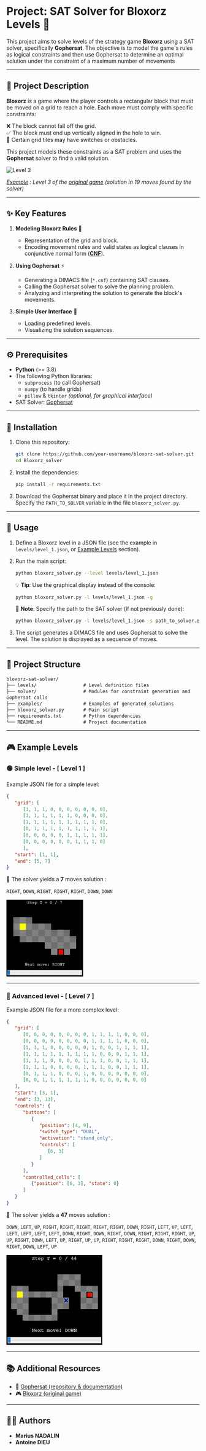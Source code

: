 # Project: SAT Solver for Bloxorz Levels 🧩

This project aims to solve levels of the strategy game **Bloxorz** using a SAT solver, specifically **Gophersat**. The objective is to model the game`s rules as logical constraints and then use Gophersat to determine an optimal solution under the constraint of a maximum number of movements

---

## 📜 Project Description

**Bloxorz** is a game where the player controls a rectangular block that must be moved on a grid to reach a hole. Each move must comply with specific constraints:

❌ The block cannot fall off the grid.  
✅ The block must end up vertically aligned in the hole to win.  
🔄 Certain grid tiles may have switches or obstacles.

This project models these constraints as a SAT problem and uses the **Gophersat** solver to find a valid solution.

<img src=./Images/lvl3solve.gif alt="Level 3" style="width:410px;"/>

*<ins>Example</ins> : Level 3 of the [original game](#additional-resources) (solution in 19 moves found by the solver)*

---

## ✨ Key Features

1. **Modeling Bloxorz Rules** 🧩
   - Representation of the grid and block.
   - Encoding movement rules and valid states as logical clauses in conjunctive normal form ([**CNF**](https://en.wikipedia.org/wiki/Conjunctive_normal_form)).

2. **Using Gophersat** ⚡
   - Generating a DIMACS file  (`*.cnf`) containing SAT clauses.
   - Calling the Gophersat solver to solve the planning problem.
   - Analyzing and interpreting the solution to generate the block's movements.

3. **Simple User Interface** 🎨
   - Loading predefined levels.
   - Visualizing the solution sequences.

---

## ⚙️ Prerequisites

- **Python** (>= 3.8)
- The following Python libraries:
  - `subprocess` (to call Gophersat)
  - `numpy` (to handle grids)
  - `pillow` & `tkinter` *(optional, for graphical interface)*
- SAT Solver: [Gophersat](#additional-resources)

---

## 🚀 Installation

1. Clone this repository:
   ```bash
   git clone https://github.com/your-username/bloxorz-sat-solver.git
   cd Bloxorz_solver
   ```

2. Install the dependencies:
   ```bash
   pip install -r requirements.txt
   ```

3. Download the Gophersat binary and place it in the project directory.  
Specify the `PATH_TO_SOLVER` variable in the file `bloxorz_solver.py`.

---

## 🎯 Usage

1. Define a Bloxorz level in a JSON file (see the example in `levels/level_1.json`, or [Example Levels](#example-levels) section).

2. Run the main script:

    ```bash
    python bloxorz_solver.py --level levels/level_1.json
    ```

    💡 **Tip**: Use the graphical display instead of the console:

    ```bash
    python bloxorz_solver.py -l levels/level_1.json -g
    ```

    📝 **Note**: Specify the path to the SAT solver (if not previously done):

    ```bash
    python bloxorz_solver.py -l levels/level_1.json -s path_to_solver.exe
    ```

3. The script generates a DIMACS file and uses Gophersat to solve the level. The solution is displayed as a sequence of moves.

---

## 📁 Project Structure

```plaintext
bloxorz-sat-solver/
├── levels/                 # Level definition files
├── solver/                 # Modules for constraint generation and Gophersat calls
├── examples/               # Examples of generated solutions
├── bloxorz_solver.py       # Main script
├── requirements.txt        # Python dependencies
└── README.md               # Project documentation
```

---

## 🎮 Example Levels

### 🟢 Simple level - **[ Level 1 ]**

Example JSON file for a simple level:

```json
{
   "grid": [
      [1, 1, 1, 0, 0, 0, 0, 0, 0, 0], 
      [1, 1, 1, 1, 1, 1, 0, 0, 0, 0], 
      [1, 1, 1, 1, 1, 1, 1, 1, 1, 0], 
      [0, 1, 1, 1, 1, 1, 1, 1, 1, 1], 
      [0, 0, 0, 0, 0, 1, 1, 1, 1, 1],
      [0, 0, 0, 0, 0, 0, 1, 1, 1, 0]
      ],
   "start": [1, 1],
   "end": [5, 7]
}
```

🎯 The solver yields a **7** moves solution :

`RIGHT`, `DOWN`, `RIGHT`, `RIGHT`, `RIGHT`, `DOWN`, `DOWN`

<img src=./Images/lvl1solve_.gif alt="Level 1"/>

---

### 🔴 Advanced level - **[ Level 7 ]**

Example JSON file for a more complex level: 

```json
{
   "grid": [
      [0, 0, 0, 0, 0, 0, 0, 0, 1, 1, 1, 1, 0, 0, 0],
      [0, 0, 0, 0, 0, 0, 0, 0, 1, 1, 1, 1, 0, 0, 0],
      [1, 1, 1, 0, 0, 0, 0, 0, 1, 0, 0, 1, 1, 1, 1],
      [1, 1, 1, 1, 1, 1, 1, 1, 1, 0, 0, 0, 1, 1, 1],
      [1, 1, 1, 0, 0, 0, 0, 1, 1, 1, 0, 0, 1, 1, 1],
      [1, 1, 1, 0, 0, 0, 0, 1, 1, 1, 0, 0, 1, 1, 1],
      [0, 1, 1, 1, 0, 0, 0, 1, 0, 0, 0, 0, 0, 0, 0],
      [0, 0, 1, 1, 1, 1, 1, 1, 0, 0, 0, 0, 0, 0, 0]
   ],
   "start": [3, 1],
   "end": [3, 13],
   "controls": {
      "buttons": [
         {
            "position": [4, 9],
            "switch_type": "DUAL",
            "activation": "stand_only",
            "controls": [
               [6, 3]
            ]
         }
      ],
      "controlled_cells": [
         {"position": [6, 3], "state": 0}
      ]
   }
}
```

🎯 The solver yields a **47** moves solution :

`DOWN`, `LEFT`, `UP`, `RIGHT`, `RIGHT`, `RIGHT`, `RIGHT`, `RIGHT`, `DOWN`, `RIGHT`, `LEFT`, `UP`, `LEFT`, `LEFT`, `LEFT`, `LEFT`, `LEFT`, `DOWN`, `RIGHT`, `DOWN`, `RIGHT`, `DOWN`, `RIGHT`, `RIGHT`, `RIGHT`, `UP`, `UP`, `RIGHT`, `DOWN`, `LEFT`, `UP`, `RIGHT`, `UP`, `UP`, `RIGHT`, `RIGHT`, `RIGHT`, `DOWN`, `RIGHT`, `DOWN`, `RIGHT`, `DOWN`, `LEFT`, `UP`

<img src=./Images/lvl7solve_.gif alt="Level 7">

---

## 📚 Additional Resources

- 📌 [Gophersat (repository & documentation)](https://github.com/crillab/gophersat)
- 🎮 [Bloxorz (original game)](https://www.coolmathgames.com/0-bloxorz)

---

## 👨‍💻 Authors

- **Marius NADALIN**
- **Antoine DIEU**
